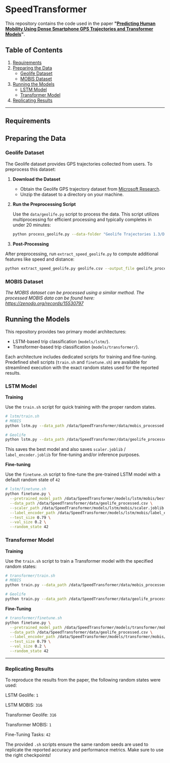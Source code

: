 # SpeedTransformer

This repository contains the code used in the paper **"[Predicting Human Mobility Using Dense Smartphone GPS Trajectories and Transformer Models](#)"**. 

## Table of Contents

1. [Requirements](#requirements)
2. [Preparing the Data](#preparing-the-data)  
   - [Geolife Dataset](#geolife-dataset)  
   - [MOBIS Dataset](#mobis-dataset)  
3. [Running the Models](#running-the-models)  
   - [LSTM Model](#lstm-model)   
   - [Transformer Model](#transformer-model)  
4. [Replicating Results](#replicating-results)

---

## Requirements

## Preparing the Data

### Geolife Dataset

The Geolife dataset provides GPS trajectories collected from users. To preprocess this dataset:

1. **Download the Dataset**

   - Obtain the Geolife GPS trajectory dataset from [Microsoft Research](https://www.microsoft.com/en-us/research/publication/geolife-gps-trajectory-dataset-user-guide/).
   - Unzip the dataset to a directory on your machine.

2. **Run the Preprocessing Script**

   Use the `data/geolife.py` script to process the data. This script utilizes multiprocessing for efficient processing and typically completes in under 20 minutes:

   ```bash
   python process_geolife.py --data-folder "Geolife Trajectories 1.3/Data" --output-file "geolife.csv"
   ```
3. **Post-Processing** 

After preprocessing, run `extract_speed_geolife.py` to compute additional features like speed and distance:

```bash
python extract_speed_geolife.py geolife.csv --output_file geolife_processed.csv
``` 

### MOBIS Dataset

_The MOBIS dataset can be processed using a similar method. The processed MOBIS data can be found here: https://zenodo.org/records/15530797_

## Running the Models
This repository provides two primary model architectures:

- LSTM-based trip classification (`models/lstm/`).
- Transformer-based trip classification (`models/transformer/`).

Each architecture includes dedicated scripts for training and fine-tuning. Predefined shell scripts (`train.sh` and `finetune.sh`) are available for streamlined execution with the exact random states used for the reported results.

### LSTM Model

**Training**

Use the `train.sh` script for quick training with the proper random states.

```bash
# lstm/train.sh
# MOBIS
python lstm.py --data_path /data/SpeedTransformer/data/mobis_processed.csv --random_state 316

# Geolife
python lstm.py --data_path /data/SpeedTransformer/data/geolife_processed.csv --random_state 1
```

This saves the best model and also saves `scaler.joblib` / `label_encoder.joblib` for fine-tuning and/or inference purposes.

**Fine-tuning**

Use the `finetune.sh` script to fine-tune the pre-trained LSTM model with a default random state of `42`

```bash
# lstm/finetune.sh
python finetune.py \
  --pretrained_model_path /data/SpeedTransformer/models/lstm/mobis/best_model.pth \
  --data_path /data/SpeedTransformer/data/geolife_processed.csv \
  --scaler_path /data/SpeedTransformer/models/lstm/mobis/scaler.joblib \
  --label_encoder_path /data/SpeedTransformer/models/lstm/mobis/label_encoder.joblib \
  --test_size 0.79 \
  --val_size 0.2 \
  --random_state 42
```

### Transformer Model

**Training**

Use the `train.sh` script to train a Transformer model with the specified random states:

```bash
# transformer/train.sh
# MOBIS
python train.py --data_path /data/SpeedTransformer/data/mobis_processed.csv --random_state 316

# Geolife
python train.py --data_path /data/SpeedTransformer/data/geolife_processed.csv --random_state 1
```

**Fine-Tuning**

```bash
# transformer/finetune.sh
python finetune.py \
  --pretrained_model_path /data/SpeedTransformer/models/transformer/mobis/best_model.pth \
  --data_path /data/SpeedTransformer/data/geolife_processed.csv \
  --label_encoder_path /data/SpeedTransformer/models/transformer/mobis/label_encoder.joblib \
  --test_size 0.79 \
  --val_size 0.2 \
  --random_state 42
```

---

### Replicating Results

To reproduce the results from the paper, the following random states were used:

LSTM Geolife: `1`

LSTM MOBIS: `316`

Transformer Geolife: `316`

Transformer MOBIS: `1`

Fine-Tuning Tasks: `42`

The provided `.sh` scripts ensure the same random seeds are used to replicate the reported accuracy and performance metrics. Make sure to use the right checkpoints!
